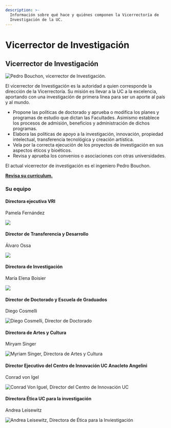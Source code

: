 ```yaml
---
description: >-
  Información sobre qué hace y quiénes componen la Vicerrectoría de
  Investigación de la UC.
---
```


# Vicerrector de Investigación

## Vicerrector de Investigación

![Pedro Bouchon, vicerrector de Investigaci&#xF3;n.](../../../.gitbook/assets/vicerrector-investigacion-pedro-bouchon.jpg)

El vicerrector de Investigación es la autoridad a quien corresponde la dirección de la Vicerrectoría. Su misión es llevar a la UC a la excelencia, aportando con una investigación de primera línea para ser un aporte al país y al mundo.  


* Propone las políticas de doctorado y aprueba o modifica los planes y programas de estudio que dictan las Facultades. Asimismo establece los procesos de admisión, beneficios y administración de dichos programas.
* Elabora las políticas de apoyo a la investigación, innovación, propiedad intelectual, transferencia tecnológica y creación artística.
* Vela por la correcta ejecución de los proyectos de investigación en sus aspectos éticos y bioéticos.
* Revisa y aprueba los convenios o asociaciones con otras universidades.

El actual vicerrector de investigación es el ingeniero Pedro Bouchon.  


[**Revisa su currículum.**](https://www.ing.uc.cl/academicos-e-investigadores/pedro-alejandro-bouchon-aguirre/)

### Su equipo

#### Directora ejecutiva VRI

Pamela Fernández  


![](../../../.gitbook/assets/pamela_fernandez-directora-ejecutiva-vicerrectoria-investigacion.jpg)

#### Director de Transferencia y Desarrollo

Álvaro Ossa  


![](../../../.gitbook/assets/alvaro-ossa-director-transferencia-y-desarrollo.jpg)

#### Directora de Investigación

María Elena Boisier  


![](../../../.gitbook/assets/maria-elena-boisier-directora-investigacion.jpg)

#### Director de Doctorado y Escuela de Graduados

Diego Cosmelli  


![Diego Cosmelli, Director de Doctorado](../../../.gitbook/assets/diego-cosmelli-director-escuela-de-graduados.gif)

#### Directora de Artes y Cultura

Miryam Singer  


![Myriam Singer, Directora de Artes y Cultura](../../../.gitbook/assets/myriam-singer-directora-artes-ycultura.jpg)

#### Director Ejecutivo del Centro de Innovación UC Anacleto Angelini

Conrad von Igel  


![Conrad Von Iguel, Director del Centro de Innovaci&#xF3;n UC](../../../.gitbook/assets/conrad-von-igel-director-centro-innovacion-uc.jpg)

#### Directora Ética UC para la investigación

Andrea Leisewitz

![Andrea Leisewitz, Directora de &#xC9;tica para la Inviestigaci&#xF3;n](../../../.gitbook/assets/andrea-leisewitz-directora-etica-para-la-investigacion.jpg)

